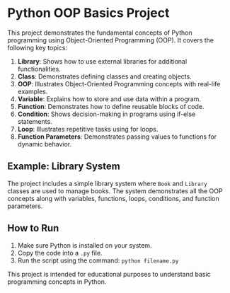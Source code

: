 # Python OOP Basics Project

This project demonstrates the fundamental concepts of Python programming using Object-Oriented Programming (OOP). It covers the following key topics:

1. **Library**: Shows how to use external libraries for additional functionalities.
2. **Class**: Demonstrates defining classes and creating objects.
3. **OOP**: Illustrates Object-Oriented Programming concepts with real-life examples.
4. **Variable**: Explains how to store and use data within a program.
5. **Function**: Demonstrates how to define reusable blocks of code.
6. **Condition**: Shows decision-making in programs using if-else statements.
7. **Loop**: Illustrates repetitive tasks using for loops.
8. **Function Parameters**: Demonstrates passing values to functions for dynamic behavior.

## Example: Library System

The project includes a simple library system where `Book` and `Library` classes are used to manage books. The system demonstrates all the OOP concepts along with variables, functions, loops, conditions, and function parameters.

## How to Run

1. Make sure Python is installed on your system.
2. Copy the code into a `.py` file.
3. Run the script using the command: `python filename.py`

This project is intended for educational purposes to understand basic programming concepts in Python.
